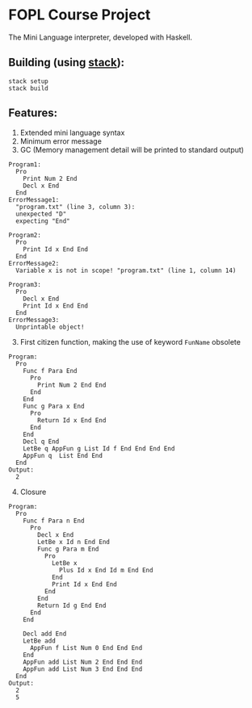 # FOPL Course Project

The Mini Language interpreter, developed with Haskell.

## Building (using [stack](https://github.com/commercialhaskell/stack)):
```
stack setup
stack build
```
## Features:
1. Extended mini language syntax
2. Minimum error message
3. GC (Memory management detail will be printed to standard output)

  ```
  Program1:
    Pro
      Print Num 2 End
      Decl x End
    End
  ErrorMessage1:
    "program.txt" (line 3, column 3):
    unexpected "D"
    expecting "End"

  Program2:
    Pro
      Print Id x End End
    End
  ErrorMessage2:
    Variable x is not in scope! "program.txt" (line 1, column 14)

  Program3:
    Pro
      Decl x End
      Print Id x End End
    End
  ErrorMessage3:
    Unprintable object!
  ```
3. First citizen function, making the use of keyword `FunName` obsolete
  ```
  Program:
    Pro
      Func f Para End
        Pro
          Print Num 2 End End
        End
      End
      Func g Para x End
        Pro
          Return Id x End End
        End
      End
      Decl q End
      LetBe q AppFun g List Id f End End End End
      AppFun q  List End End
    End    
  Output:
    2
  ```

4. Closure
  ```
  Program:
    Pro
      Func f Para n End
        Pro
          Decl x End
          LetBe x Id n End End
          Func g Para m End
            Pro
              LetBe x
                Plus Id x End Id m End End
              End
              Print Id x End End
            End
          End
          Return Id g End End
        End
      End

      Decl add End
      LetBe add
        AppFun f List Num 0 End End End
      End
      AppFun add List Num 2 End End End
      AppFun add List Num 3 End End End
    End
  Output:
    2
    5
  ```
